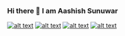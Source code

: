 ### Hi there 👋 I am Aashish Sunuwar

<!--
**aashish-sunuwar/aashish-sunuwar** is a ✨ _special_ ✨ repository because its `README.md` (this file) appears on your GitHub profile.

- 🌱 I’m currently studying Bachelor in Computer Science in Herald College Kathmandu.

- 📫 How to reach me:<!-- Please don't remove this: Grab your social icons from https://github.com/carlsednaoui/gitsocial -->

<!-- display the social media buttons in your README -->

[![alt text][1.1]][1]
[![alt text][2.1]][2]
[![alt text][3.1]][3]
[![alt text][4.1]][4]


<!-- links to social media icons -->
<!-- no need to change these -->

<!-- icons with padding -->

[1.1]: http://i.imgur.com/tXSoThF.png (twitter icon with padding)
[2.1]: http://i.imgur.com/P3YfQoD.png (facebook icon with padding)
[3.1]: http://i.imgur.com/1AGmwO3.png (dribbble icon with padding)
[4.1]: http://i.imgur.com/0o48UoR.png (github icon with padding)

<!-- icons without padding -->

[1.2]: http://i.imgur.com/wWzX9uB.png (twitter icon without padding)
[2.2]: http://i.imgur.com/fep1WsG.png (facebook icon without padding)
[3.2]: http://i.imgur.com/Vvy3Kru.png (dribbble icon without padding)
[4.2]: http://i.imgur.com/9I6NRUm.png (github icon without padding)


<!-- links to your social media accounts -->
<!-- update these accordingly -->

[1]: http://www.twitter.com/ArtistSunuwar
[2]: http://www.facebook.com/spydermyaan
[3]: http://dribbble.com/aashish-sunuwar
[4]: http://www.github.com/aashish-sunuwar

<!-- Please don't remove this: Grab your social icons from https://github.com/carlsednaoui/gitsocial -->
